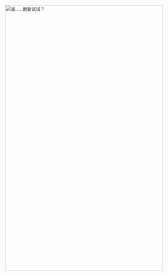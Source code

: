 
<a href="#">
         <img src="https://lss233-readme.vercel.app/api/readme" width="100%" height="850px" alt="诶……刷新试试？"/>
</a>
